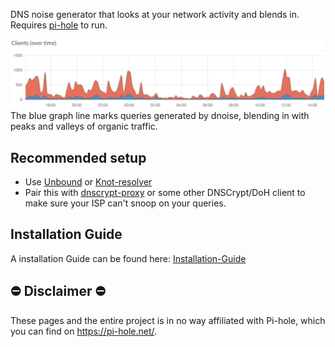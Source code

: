 DNS noise generator that looks at your network activity and blends in. Requires [pi-hole](https://pi-hole.net) to run.

![dnoise blended into organic traffic](./traffic.png)
The blue graph line marks queries generated by dnoise, blending in with peaks and valleys of organic traffic.

## Recommended setup
- Use [Unbound](https://docs.pi-hole.net/guides/dns/unbound/) or [Knot-resolver](https://knot-resolver.readthedocs.io/en/stable/quickstart-install.html)
- Pair this with [dnscrypt-proxy](https://github.com/jedisct1/dnscrypt-proxy) or some other DNSCrypt/DoH client to make sure your ISP can't snoop on your queries.

## Installation Guide
A installation Guide can be found here: [Installation-Guide](../../wiki/Installation-Guide)

## ⛔ Disclaimer ⛔
These pages and the entire project is in no way affiliated with Pi-hole, which you can find on https://pi-hole.net/.

